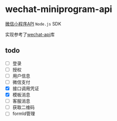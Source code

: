 # wechat-miniprogram-api

[微信小程序API](https://developers.weixin.qq.com/miniprogram/dev/api) `Node.js` SDK

实现参考了[wechat-api](https://github.com/node-webot/wechat-api)库

## todo

- [ ] 登录
- [ ] 授权
- [ ] 用户信息
- [ ] 微信支付
- [x] 接口调用凭证
- [x] 模板消息
- [ ] 客服消息
- [ ] 获取二维码
- [ ] formId管理
